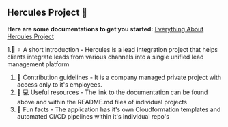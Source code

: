 ## Hercules Project 👋


**Here are some documentations to get you started:**
[Everything About Hercules Project](https://constellationconsulting.atlassian.net/l/cp/zbPu0Mnv)

1.🙋‍ ♀️ A short introduction - Hercules is a lead integration project that helps clients integrate leads from various channels into a single unified lead management platform
1. 🌈 Contribution guidelines - It is a company managed private project with access only to it's employees.
1. 👩‍ 💻 Useful resources - The link to the documentation can be found above and within the README.md files of individual projects
1. 🍿 Fun facts - The application has it's own Cloudformation templates and automated CI/CD pipelines within it's individual repo's


